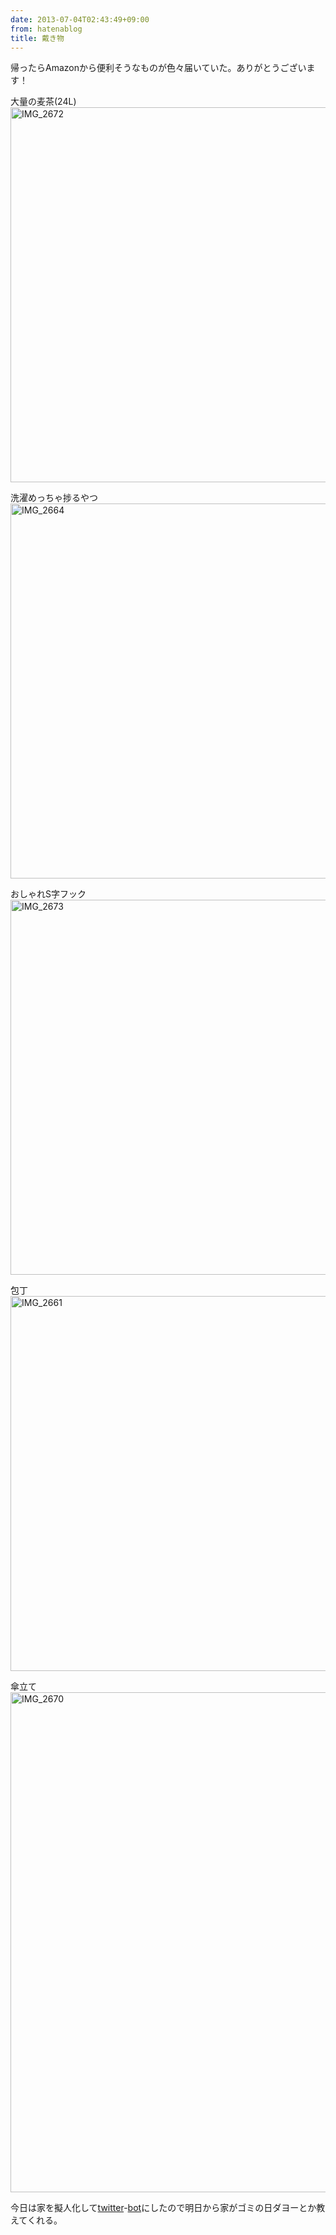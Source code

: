 ```yaml
---
date: 2013-07-04T02:43:49+09:00
from: hatenablog
title: 戴き物
---
```


<p>帰ったらAmazonから便利そうなものが色々届いていた。ありがとうございます！</p>

<p>大量の麦茶(24L)
<img src="http://farm8.staticflickr.com/7445/9202778876_bee518fd0a_c.jpg" width="800" height="600" alt="IMG_2672"></p>

<p>洗濯めっちゃ捗るやつ
<img src="http://farm6.staticflickr.com/5494/9202770086_6b13e53373_c.jpg" width="800" height="600" alt="IMG_2664"></p>

<p>おしゃれS字フック
<img src="http://farm4.staticflickr.com/3710/9200000527_505b2f6c16_c.jpg" width="800" height="600" alt="IMG_2673"></p>

<p>包丁
<img src="http://farm8.staticflickr.com/7342/9202765766_75ab3ab138_c.jpg" width="800" height="600" alt="IMG_2661"></p>

<p>傘立て
<img src="http://farm6.staticflickr.com/5513/9202774192_cc0e958f05_c.jpg" width="800" alt="IMG_2670"></p>

<p>今日は家を擬人化して<a class="keyword" href="http://d.hatena.ne.jp/keyword/twitter">twitter</a>-<a class="keyword" href="http://d.hatena.ne.jp/keyword/bot">bot</a>にしたので明日から家がゴミの日ダヨーとか教えてくれる。</p>

